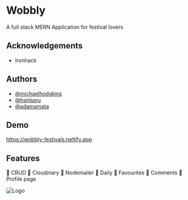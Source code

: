 
# Wobbly

A full stack MERN Application for festival lovers

## Acknowledgements

 - Ironhack
 

## Authors

- [@michaelhodgkins](https://github.com/michaelhodgkins)
- [@hsinjuyu](https://github.com/ci6803)
- [@adamamata](https://github.com/adamamata)


## Demo

https://wobbly-festivals.netlify.app


## Features
:ferris_wheel: CRUD
:ferris_wheel: Cloudinary
:ferris_wheel: Nodemailer 
:ferris_wheel: Daily 
:ferris_wheel: Favourites 
:ferris_wheel: Comments 
:ferris_wheel: Profile page 



![Logo](./image/logo.png)

